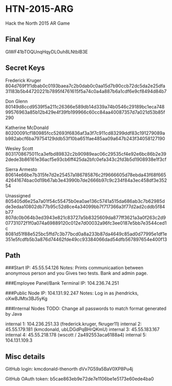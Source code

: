 # HTN-2015-ARG
Hack the North 2015 AR Game

## Final Key
GlWF41bTOQUnqHqyDLOuh8LNtblB3E

## Secret Keys

Frederick Kruger
804d769f1f1dbab0c0193baea7c2b0dab0c0aa15d7b90ccb72dc5da2e25dfa31183b5b44720221b7895f4761615f5a74c0a4a887b6a1cdf6e9cf8494d84b7

Don Glenn
80149d8ccd9539f5a211c26366e589db14d339a74b0546c29189bc1eca74899576963a85b12b429e4f39fb199966c60cc84aa40087357d7a021d53b85f290

Katherine McDonald
80200091cf180985fcc52693f6836af3a3f7c911cd83299ddf83c191279089ab982abcf6ba79754129ddb53f10ba651fae485aa09a647b243f34058127190

Wesley Scott
8031708675011ca3efbd89832c2b90989eac06c29535cf4e92e6bc86b2e392dede3b86161e36acf5e93cb6ff425da2bfc0efa343c2fd3b5d1908938e1f3cf

Sierra Armesto
80614e66be7b315fe7d2e25457a186785876c2f9666605d78ebda43f68f66542641674bac0d19b67ab3e43990b7de2666b97c9c234f84a3ec458df3e35254


Unassigned
805405d6e25a7a01f54c55475b0ea0ae136c5741a515da686ab3c7b62985dde3edaa10802db77b95c52d8ce4a34099bb7f717366a3f77d2ad2cddb5f84b77
807dc0b064b3ed3943e821c83727a5b8325609da877ff3621a3a0f263c2d907731072f1f0a074a69889120c012e7d00032a96fc3ee0187e5bb7e3544ced1c
8081d51f88e525bc5ffd7c3b77bcd0a8a233b87da4649c85ad0d77995e1df1e351e5fcdfb5b3a876d74462fde49cc93384066dad54dfb567897654e400f13

## Path

###Start
IP: 45.55.54.126
Notes:
Prints communicaation between anonymous person and you
Gives two tests. Bank and admin page.

###Employee Panel/Bank Terminal
IP: 104.236.74.251

###Public Node
IP: 104.131.92.247
Notes:
Log in as jhendricks, oXwBJMtx3BJ5yKg

###Internal Nodes
TODO: Change all passwords to match format generated by Java

internal 1: 104.236.251.33 (frederick.kruger, fkruger11)
internal 2: 45.55.179.181 (kmcdonald, ubLDGdPqBHrQKmU)
internal 3: 45.55.183.167
internal 4: 45.55.218.178 (wscott / 2a492553aca6188a4)
internal 5: 104.131.109.3


## Misc details
GitHub login:
kmcdonald-thenorth
dVv7G59a5BaV0XP8Pu4j

GitHub OAuth token:
b5cae863eb9e72de7e1106be1e5173e60ede4ba0
